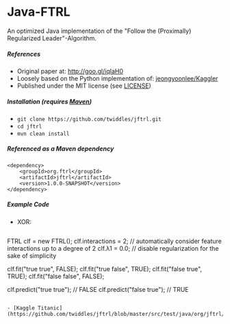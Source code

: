 Java-FTRL
=======
An optimized Java implementation of the "Follow the (Proximally) Regularized Leader"-Algorithm.

##### References

- Original paper at: http://goo.gl/iqIaH0
- Loosely based on the Python implementation of: [jeongyoonlee/Kaggler](https://github.com/jeongyoonlee/Kaggler)
- Published under the MIT license (see [LICENSE](https://github.com/twiddles/jftrl/blob/master/LICENSE=))

##### Installation (requires [Maven](http://maven.apache.org/))

- `git clone https://github.com/twiddles/jftrl.git`
- `cd jftrl`
- `mvn clean install`

##### Referenced as a Maven dependency
```
<dependency>
    <groupId>org.ftrl</groupId>
    <artifactId>jftrl</artifactId>
    <version>1.0.0-SNAPSHOT</version>
</dependency>
```

##### Example Code
- XOR:
  ```
FTRL clf = new FTRL();
clf.interactions = 2; // automatically consider feature interactions up to  a degree of 2
clf.λ1 = 0.0; // disable regularization for the sake of simplicity

clf.fit("true true", FALSE);
clf.fit("true false", TRUE);
clf.fit("false true", TRUE);
clf.fit("false false", FALSE);

clf.predict("true true"); // FALSE
clf.predict("false true"); // TRUE
```

- [Kaggle Titanic](https://github.com/twiddles/jftrl/blob/master/src/test/java/org/jftrl/examples/KaggleTitanic.java)


